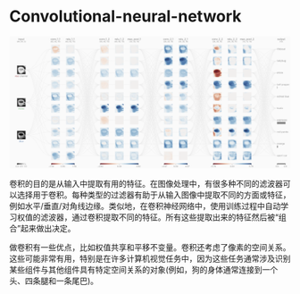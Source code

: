 # Convolutional-neural-network

![&#x6E90;&#x81EA;CNN Explainer](.gitbook/assets/image%20%282%29.png)

卷积的目的是从输入中提取有用的特征。在图像处理中，有很多种不同的滤波器可以选择用于卷积。每种类型的过滤器有助于从输入图像中提取不同的方面或特征，例如水平/垂直/对角线边缘。类似地，在卷积神经网络中，使用训练过程中自动学习权值的滤波器，通过卷积提取不同的特征。所有这些提取出来的特征然后被“组合”起来做出决定。

做卷积有一些优点，比如权值共享和平移不变量。卷积还考虑了像素的空间关系。这些可能非常有用，特别是在许多计算机视觉任务中，因为这些任务通常涉及识别某些组件与其他组件具有特定空间关系的对象\(例如，狗的身体通常连接到一个头、四条腿和一条尾巴\)。

